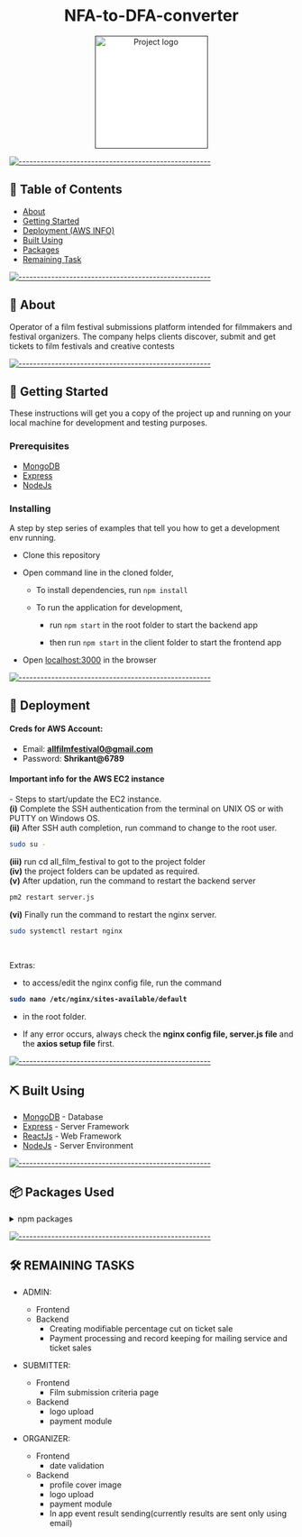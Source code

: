 <h1 align="center">NFA-to-DFA-converter</h1>

<p align="center">
  <a href="" rel="noopener">
 <img width=200px src="PWA-NFA-to-DFA-converter/public/favicon.ico" background='white' alt="Project logo" style='background-color: white'></a>
</p>


[![-----------------------------------------------------](https://raw.githubusercontent.com/andreasbm/readme/master/assets/lines/colored.png)](#-table-of-contents)

## 📝 Table of Contents

- [About](#about)
- [Getting Started](#getting_started)
- [Deployment (AWS INFO)](#deployment)
- [Built Using](#built_using)
- [Packages](#packages)
- [Remaining Task](#remainingtasks)
<!-- - [Authors](#authors)
- [Acknowledgments](#acknowledgement) -->


[![-----------------------------------------------------](https://raw.githubusercontent.com/andreasbm/readme/master/assets/lines/colored.png)](#-about-a-name--abouta)

## 🧐 About <a name = "about"></a>

Operator of a film festival submissions platform intended for filmmakers and festival organizers. 
The company helps clients discover, submit and get tickets to film festivals and creative contests
<br> 


[![-----------------------------------------------------](https://raw.githubusercontent.com/andreasbm/readme/master/assets/lines/colored.png)](#-getting-started-a-name--getting_starteda)

## 🏁 Getting Started <a name = "getting_started"></a>

These instructions will get you a copy of the project up and running on your local machine for development and testing purposes.

### Prerequisites

- [MongoDB](https://www.mongodb.com/)
- [Express](https://expressjs.com/)
- [NodeJs](https://nodejs.org/en/)


### Installing

A step by step series of examples that tell you how to get a development env running.

- Clone this repository
- Open command line in the cloned folder,
  
  - To install dependencies, run `npm install`
  
  - To run the application for development,
    - run `npm start` in the root folder to start the backend app
    
    - then run `npm start` in the client folder to start the frontend app

- Open [localhost:3000](localhost:3000) in the browser


[![-----------------------------------------------------](https://raw.githubusercontent.com/andreasbm/readme/master/assets/lines/colored.png)](#-running-the-tests-a-name--testsa)

## 🚀 Deployment <a name = "deployment"></a>

#### Creds for AWS Account: ####
- Email: <b >allfilmfestival0@gmail.com</b><br>
- Password: <b>Shrikant@6789</b>

#### Important info for the AWS EC2 instance ####

<div>
- Steps to start/update the EC2 instance.<br>
<b>(i)</b> Complete the SSH authentication from the terminal on UNIX OS or with PUTTY on Windows OS.</br>
<b>(ii)</b> After SSH auth completion, run command to change to the root user.</br>

```bash
sudo su -
``` 
<b>(iii)</b> run cd all_film_festival to got to the project folder</br>
<b>(iv)</b> the project folders can be updated as required.</br>
<b>(v)</b> After updation, run the command to restart the backend server</br>

```bash
pm2 restart server.js
``` 
<b>(vi)</b> Finally run the command to restart the nginx server.</br>

```bash
sudo systemctl restart nginx
``` 
</div>
</br>
  
  Extras:
- <p>to access/edit the nginx config file, run the command <b>
```bash
sudo nano /etc/nginx/sites-available/default
``` 
- </b> in the root folder.</p>
- <p>If any error occurs, always check the <b>nginx config file, server.js file</b> and the <b>axios setup file</b> first.</p>



[![-----------------------------------------------------](https://raw.githubusercontent.com/andreasbm/readme/master/assets/lines/colored.png)](#-built-using-a-name--built_usinga)

## ⛏️ Built Using <a name = "built_using"></a>

- [MongoDB](https://www.mongodb.com/) - Database
- [Express](https://expressjs.com/) - Server Framework
- [ReactJs](https://reactjs.org/) - Web Framework
- [NodeJs](https://nodejs.org/en/) - Server Environment


[![-----------------------------------------------------](https://raw.githubusercontent.com/andreasbm/readme/master/assets/lines/colored.png)](#-authors-a-name--authorsa)

## 📦 Packages Used <a name = "packages"></a>

<details>
<summary>npm packages</summary>
<br/>

| Frontend | Backend |
|:--------|:------|
| `aws-sdk`@`2.939.0` | `@hookform/resolvers`@`2.6.0` |
| `bcryptjs`@`2.4.3` | `@material-ui/core`@`4.12.2` |
| `cookie-parser`@`1.4.5` | `@material-ui/icons`@`4.11.2` |
| `cors`@`2.8.5` | `@material-ui/lab`@`4.0.0-alpha.60` |
| `dotenv`@`10.0.0` | `@reduxjs/toolkit`@`1.6.0` |
| `express`@`4.17.1` | `@testing-library/jest-dom`@`5.14.1` |
| `generate-password`@`1.6.1` | `@testing-library/react`@`11.2.7` |
| `joi`@`17.4.0` | `@testing-library/user-event`@`12.8.3` |
| `jsonwebtoken@`8.5.1` | `axios`@`0.21.1` |
| `mongoose-slug-generator`@`1.0.4` | `bootstrap`@`4.6.0` |
| `mongoose-slug-updater`@`3.3.0` | `create-react-class`@`15.7.0` |
| `mongoose-type-phone`@`1.0.1` | `dateformat`@`4.6.3` |
| `mongoose`@`5.13.2` | `fetch`@`1.1.0` |
| `multer-s3-transform`@`2.10.3` | `jquery`@`3.6.0` |
| `multer-s3`@`2.9.0` | `react-bootstrap-date-picker`@`5.1.0` |
| `multer`@`1.4.2` | `react-bootstrap`@`1.6.1` |
| `nodemailer`@`6.6.3` | `react-chartjs-2`@`3.0.4` |
| `nodemon`@`2.0.9` | `react-datepicker`@`4.2.0` |
| `passport-jwt`@`4.0.0` | `react-dom`@`17.0.2` |
| `passport`@`0.4.1` | `react-hook-form`@`7.9.0` |
| `razorpay`@`2.0.6` | `react-icons`@`4.2.0` |
| `react-phone-input-2`@`2.14.0` | `react-phone-input-2`@`2.7.1` |
| `react-rating-stars-component`@`2.2.0` | `react-phone-number-input`@`3.1.25` |
| `sharp`@`0.28.3` | `react-rating-stars-component`@`2.2.0` |
| `shortid`@`2.2.16` | `react-redux-loading-bar`@`5.0.0` |
| | `react-redux`@`7.2.4`
| | `react-router-dom`@`5.2.0`
| | `react-scripts`@`4.0.3`
| | `react-top-loading-bar`@`2.0.1`
| | `react`@`17.0.2`
| | `redux-devtools-extension`@`2.13.9`
| | `redux`@`4.1.0`
| | `web-vitals`@`1.1.2`
| | `xlsx`@`0.17.0`
| | `yup`@`0.32.9`

</details>


[![-----------------------------------------------------](https://raw.githubusercontent.com/andreasbm/readme/master/assets/lines/colored.png)](#-authors-a-name--authorsa)
<!-- 

## ✍️ Authors <a name = "authors"></a>

- [@kylelobo](https://github.com/kylelobo) - Idea & Initial work

See also the list of [contributors](https://github.com/kylelobo/The-Documentation-Compendium/contributors) who participated in this project.


[![-----------------------------------------------------](https://raw.githubusercontent.com/andreasbm/readme/master/assets/lines/colored.png)](#-acknowledgements-a-name--acknowledgementa)

## 🎉 Acknowledgements <a name = "acknowledgement"></a>

- Hat tip to anyone whose code was used
- Inspiration
- References
 -->

## 🛠️ REMAINING TASKS <a name = "remainingtasks"></a>
  - ADMIN:
    - Frontend
    - Backend
        - Creating modifiable percentage cut on ticket sale
        - Payment processing and record keeping for mailing service and ticket sales
  - SUBMITTER:
    - Frontend
      - Film submission criteria page
    - Backend
      - logo upload
      - payment module

  - ORGANIZER:
    - Frontend
      - date validation
    - Backend
      - profile cover image
      - logo upload
      - payment module
      - In app event result sending(currently results are sent only using email)

